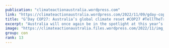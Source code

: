 ```yaml
---
publication: "climateactionaustralia.wordpress.com"
link: "https://climateactionaustralia.wordpress.com/2022/11/09/gday-cop27-australias-global-climate-reset-cop27-tellthetruth-highwaytohell-auspol-demand-climateaction-sdg13-juststopoil/"
title: "G’Day COP27: Australia’s global climate reset #COP27 #TellTheTruth #HighwayToHell #auspol demand #ClimateAction #SDG13 #JustStopOil"
excerpt: "Australia will once again be in the spotlight at this year’s United Nations (UN) climate talks in Egypt. After almost a decade of stalled climate policy, the federal government has legislated a new…"
image: "https://climateactionaustralia.files.wordpress.com/2022/11/img_1969.jpg"
group: con
rank: 13
---
```

